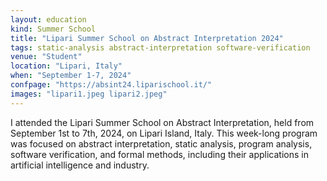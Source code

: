 ```yaml
---
layout: education
kind: Summer School
title: "Lipari Summer School on Abstract Interpretation 2024"
tags: static-analysis abstract-interpretation software-verification
venue: "Student"
location: "Lipari, Italy"
when: "September 1-7, 2024"
confpage: "https://absint24.liparischool.it/"
images: "lipari1.jpeg lipari2.jpeg"
---
```


I attended the Lipari Summer School on Abstract Interpretation, held from September 1st to 7th, 2024, on Lipari Island, Italy. This week-long program was focused on abstract interpretation, static analysis, program analysis, software verification, and formal methods, including their applications in artificial intelligence and industry.